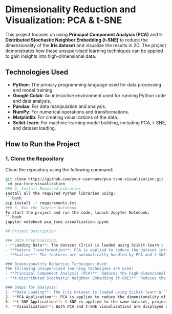 # Dimensionality Reduction and Visualization: PCA & t-SNE

This project focuses on using **Principal Component Analysis (PCA)** and **t-Distributed Stochastic Neighbor Embedding (t-SNE)** to reduce the dimensionality of the **Iris dataset** and visualize the results in 2D. The project demonstrates how these unsupervised learning techniques can be applied to gain insights into high-dimensional data.

## Technologies Used

- **Python**: The primary programming language used for data processing and model training.
- **Google Colab**: An interactive environment used for running Python code and data analysis.
- **Pandas**: For data manipulation and analysis.
- **NumPy**: For numerical operations and transformations.
- **Matplotlib**: For creating visualizations of the data.
- **Scikit-learn**: For machine learning model building, including PCA, t-SNE, and dataset loading.

## How to Run the Project

### 1. Clone the Repository
Clone the repository using the following command:
   ```bash
   git clone https://github.com/your-username/pca-tsne-visualization.git
    cd pca-tsne-visualization
### 2. Install Required Libraries
Install all the required Python libraries using:
   ```bash
   pip install -r requirements.txt
### 3. Run the Jupyter Notebook
To start the project and run the code, launch Jupyter Notebook:
   ```bash
   jupyter notebook pca_tsne_visualization.ipynb

## Project Description

### Data Preprocessing:
- **Loading Data**: The dataset (Iris) is loaded using Scikit-learn's `load_iris` function.
- **Feature Transformation**: PCA is applied to reduce the dataset into two principal components, while t-SNE is used to further visualize the data by projecting it into 2D space.
- **Scaling**: The features are automatically handled by PCA and t-SNE, but standardization and normalization techniques can be applied for different datasets.

### Dimensionality Reduction Techniques Used:
The following unsupervised learning techniques are used:
- **Principal Component Analysis (PCA)**: Reduces the high-dimensional data to its two most important components based on the variance in the data.
- **t-Distributed Stochastic Neighbor Embedding (t-SNE)**: Reduces the data to two dimensions, focusing on preserving local relationships and structures in the dataset.

### Steps for Analysis:
1. **Data Loading**: The Iris dataset is loaded using Scikit-learn's `load_iris` function.
2. **PCA Application**: PCA is applied to reduce the dimensionality of the data from 4 dimensions to 2. The dataset is then visualized in 2D space.
3. **t-SNE Application**: t-SNE is applied to the same dataset, projecting it into a 2D space to reveal more meaningful clusters.
4. **Visualization**: Both PCA and t-SNE visualizations are displayed using Matplotlib. Data points are color-coded based on their target class (species of iris flowers).

